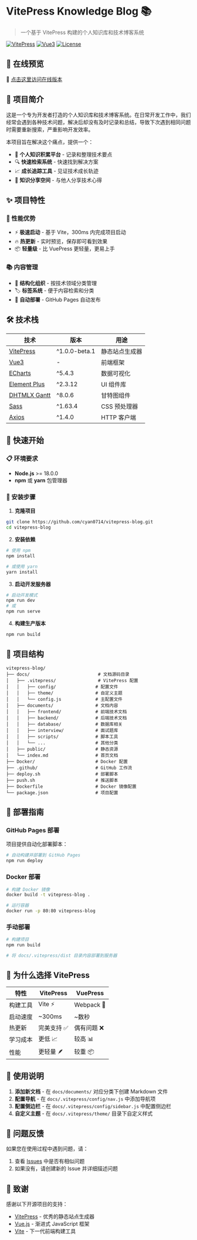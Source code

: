 # VitePress Knowledge Blog 📚

> 一个基于 VitePress 构建的个人知识库和技术博客系统

[![VitePress](https://img.shields.io/badge/VitePress-1.0.0--beta.1-brightgreen.svg)](https://vitepress.dev/)
[![Vue3](https://img.shields.io/badge/Vue-3.x-4FC08D.svg)](https://vuejs.org/)
[![License](https://img.shields.io/badge/License-ISC-blue.svg)](LICENSE)

## 🌟 在线预览

🔗 [点击这里访问在线版本](https://cyan0714.github.io/vitepress-blog/)

## 📖 项目简介

这是一个专为开发者打造的个人知识库和技术博客系统。在日常开发工作中，我们经常会遇到各种技术问题，解决后却没有及时记录和总结，导致下次遇到相同问题时需要重新搜索，严重影响开发效率。

本项目旨在解决这个痛点，提供一个：
- 📝 **个人知识积累平台** - 记录和整理技术要点
- 🔍 **快速检索系统** - 快速找到解决方案
- 📈 **成长追踪工具** - 见证技术成长轨迹
- 🤝 **知识分享空间** - 与他人分享技术心得

## ✨ 项目特性

### 🚀 性能优势
- ⚡️ **极速启动** - 基于 Vite，300ms 内完成项目启动
- 🔥 **热更新** - 实时预览，保存即可看到效果
- 📦 **轻量级** - 比 VuePress 更轻量，更易上手

### 📚 内容管理
- 📁 **结构化组织** - 按技术领域分类管理
- 🏷️ **标签系统** - 便于内容检索和分类
- 🔄 **自动部署** - GitHub Pages 自动发布

## 🛠️ 技术栈

| 技术 | 版本 | 用途 |
|------|------|------|
| [VitePress](https://vitepress.dev/) | ^1.0.0-beta.1 | 静态站点生成器 |
| [Vue3](https://vuejs.org/) | - | 前端框架 |
| [ECharts](https://echarts.apache.org/) | ^5.4.3 | 数据可视化 |
| [Element Plus](https://element-plus.org/) | ^2.3.12 | UI 组件库 |
| [DHTMLX Gantt](https://dhtmlx.com/docs/products/dhtmlxGantt/) | ^8.0.6 | 甘特图组件 |
| [Sass](https://sass-lang.com/) | ^1.63.4 | CSS 预处理器 |
| [Axios](https://axios-http.com/) | ^1.4.0 | HTTP 客户端 |

## 🚀 快速开始

### 📋 环境要求

- **Node.js** >= 18.0.0
- **npm** 或 **yarn** 包管理器

### 🔧 安装步骤

1. **克隆项目**
```bash
git clone https://github.com/cyan0714/vitepress-blog.git
cd vitepress-blog
```

2. **安装依赖**
```bash
# 使用 npm
npm install

# 或使用 yarn
yarn install
```

3. **启动开发服务器**
```bash
# 启动开发模式
npm run dev
# 或
npm run serve
```

4. **构建生产版本**
```bash
npm run build
```

## 📁 项目结构

```
vitepress-blog/
├── docs/                          # 文档源码目录
│   ├── .vitepress/                # VitePress 配置
│   │   ├── config/               # 配置文件
│   │   ├── theme/                # 自定义主题
│   │   └── config.js             # 主配置文件
│   ├── documents/                # 文档内容
│   │   ├── frontend/             # 前端技术文档
│   │   ├── backend/              # 后端技术文档
│   │   ├── database/             # 数据库相关
│   │   ├── interview/            # 面试题库
│   │   ├── scripts/              # 脚本工具
│   │   └── ...                   # 其他分类
│   ├── public/                   # 静态资源
│   └── index.md                  # 首页文档
├── Docker/                       # Docker 配置
├── .github/                      # GitHub 工作流
├── deploy.sh                     # 部署脚本
├── push.sh                       # 推送脚本
├── Dockerfile                    # Docker 镜像配置
└── package.json                  # 项目配置
```

## 🚀 部署指南

### GitHub Pages 部署

项目提供自动化部署脚本：

```bash
# 自动构建并部署到 GitHub Pages
npm run deploy
```

### Docker 部署

```bash
# 构建 Docker 镜像
docker build -t vitepress-blog .

# 运行容器
docker run -p 80:80 vitepress-blog
```

### 手动部署

```bash
# 构建项目
npm run build

# 将 docs/.vitepress/dist 目录内容部署到服务器
```

## 🎯 为什么选择 VitePress

| 特性 | VitePress | VuePress |
|------|-----------|----------|
| 构建工具 | Vite ⚡️ | Webpack 🐌 |
| 启动速度 | ~300ms | ~数秒 |
| 热更新 | 完美支持 ✅ | 偶有问题 ❌ |
| 学习成本 | 更低 📈 | 较高 📊 |
| 性能 | 更轻量 🪶 | 较重 📦 |


## 📝 使用说明

1. **添加新文档** - 在 `docs/documents/` 对应分类下创建 Markdown 文件
2. **配置导航** - 在 `docs/.vitepress/config/nav.js` 中添加导航项
3. **配置侧边栏** - 在 `docs/.vitepress/config/sidebar.js` 中配置侧边栏
4. **自定义主题** - 在 `docs/.vitepress/theme/` 目录下自定义样式

## 🐛 问题反馈

如果您在使用过程中遇到问题，请：

1. 查看 [Issues](https://github.com/cyan0714/vitepress-blog/issues) 中是否有相似问题
2. 如果没有，请创建新的 Issue 并详细描述问题

## 🙏 致谢

感谢以下开源项目的支持：
- [VitePress](https://vitepress.dev/) - 优秀的静态站点生成器
- [Vue.js](https://vuejs.org/) - 渐进式 JavaScript 框架
- [Vite](https://vitejs.dev/) - 下一代前端构建工具

